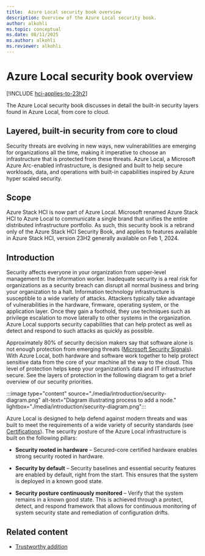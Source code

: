 ```yaml
---
title:  Azure Local security book overview
description: Overview of the Azure Local security book.
author: alkohli
ms.topic: conceptual
ms.date: 08/11/2025
ms.author: alkohli
ms.reviewer: alkohli
---
```


# Azure Local security book overview

[!INCLUDE [hci-applies-to-23h2](../includes/hci-applies-to-23h2.md)]

The Azure Local security book discusses in detail the built-in security layers found in Azure Local, from core to cloud.

## Layered, built-in security from core to cloud

Security threats are evolving in new ways, new vulnerabilities are emerging for organizations all the time, making it imperative to choose an infrastructure that is protected from these threats. Azure Local, a Microsoft Azure Arc-enabled infrastructure, is designed and built to help secure workloads, data, and operations with built-in capabilities inspired by Azure hyper scaled security.

## Scope

Azure Stack HCI is now part of Azure Local. Microsoft renamed Azure Stack HCI to Azure Local to communicate a single brand that unifies the entire distributed infrastructure portfolio. As such, this security book is a rebrand only of the Azure Stack HCI Security Book, and applies to features available in Azure Stack HCI, version 23H2 generally available on Feb 1, 2024.

## Introduction

Security affects everyone in your organization from upper-level management to the information worker. Inadequate security is a real risk for organizations as a security breach can disrupt all normal business and bring your organization to a halt. Information technology infrastructure is susceptible to a wide variety of attacks. Attackers typically take advantage of vulnerabilities in the hardware, firmware, operating system, or the application layer. Once they gain a foothold, they use techniques such as privilege escalation to move laterally to other systems in the organization. Azure Local supports security capabilities that can help protect as well as detect and respond to such attacks as quickly as possible.

Approximately 80% of security decision makers say that software alone is not enough protection from emerging threats ([Microsoft Security Signals](https://query.prod.cms.rt.microsoft.com/cms/api/am/binary/RWPb70)). With Azure Local, both hardware and software work together to help protect sensitive data from the core of your machine all the way to the cloud. This level of protection helps keep your organization’s data and IT infrastructure secure. See the layers of protection in the following diagram to get a brief overview of our security priorities.

:::image type="content" source="./media/introduction/security-diagram.png" alt-text="Diagram illustrating process to add a node." lightbox="./media/introduction/security-diagram.png":::

Azure Local is designed to help defend against modern threats and was built to meet the requirements of a wide variety of security standards (see [Certifications](security-foundation.md#certifications)). The security posture of the Azure Local infrastructure is built on the following pillars:

- **Security rooted in hardware** – Secured-core certified hardware enables strong security rooted in hardware.

- **Security by default** – Security baselines and essential security features are enabled by default, right from the start. This ensures that the system is deployed in a known good state.

- **Security posture continuously monitored** – Verify that the system remains in a known good state. This is achieved through a protect, detect, and respond framework that allows for continuous monitoring of system security state and remediation of configuration drifts.

## Related content

- [Trustworthy addition](trustworthy-addition.md)
